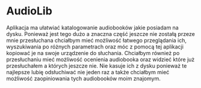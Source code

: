 # AudioLib

Aplikacja ma ułatwiać katalogowanie audiobooków jakie posiadam na dysku. Ponieważ jest tego dużo a znaczna część jeszcze nie zostałą przeze mnie przesłuchana chciałbym mieć możliwość łatwego przeglądania ich, wyszukiwania po różnych parametrach oraz móc z pomocą tej aplikacji kopiować je na swoje urządzenie do słuchania. Chciałbym również po przesłuchaniu mieć możliwość ocenienia audiobooka oraz widzieć które już przesłuchałem a których jeszcze nie. Nie kasuje ich z dysku ponieważ te najlepsze lubię odsłuchiwać nie jeden raz a także chciałbym mieć możliwość zaopiniowania tych audiobooków moim znajomym.
